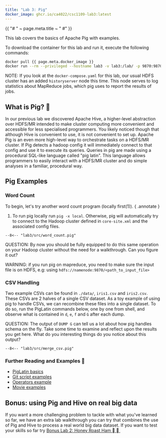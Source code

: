 ```yaml
---
title: "Lab 3: Pig"
docker_image: ghcr.io/ca4022/csc1109-lab3:latest
---
```


{{ "# " ~ page.meta.title ~ " #" }}

This lab covers the basics of Apache Pig with examples.

To download the container for this lab and run it, execute the following commands:

```sh
docker pull {{ page.meta.docker_image }}
docker run --rm --privileged --hostname lab3 -v lab3:/lab/ -p 9870:9870 -p 19888:19888 -it {{ page.meta.docker_image }}
```

NOTE: If you look at the `docker-compose.yaml` for this lab, our usual HDFS cluster has an added
`historyserver` node this time. This node serves to log statistics about MapReduce jobs, which pig
uses to report the results of jobs.

## What is Pig? 󱀆&nbsp; ##

In our previous lab we discovered Apache Hive, a higher-level abstraction over HDFS/MR intended to
make cluster computing more convenient and accessible for less specialised programmers. You likely
noticed though that although Hive is convenient to use, it is not convenient to set up. Apache Pig
is an even more high-level way to orchestrate tasks on a HDFS/MR cluster. If Pig detects a hadoop
config it will immediately connect to that config and use it to execute its queries. Queries in pig
are made using a procedural SQL-like language called "pig latin". This language allows programmers
to easily interact with a HDFS/MR cluster and do simple analyses in a familiar, procedural way.

## Pig Examples ##

### Word Count ###

To begin, let's try another word count program (locally first(1)).
{ .annotate }

1. To run pig locally run `pig -x local`. Otherwise, pig will automatically try to connect to the
Hadoop cluster defined in `core-site.xml` and the associated config files.

```pig
--8<-- "lab3/src/word_count.pig"
```

QUESTION: By now you should be fully equipped to do this same operation on your Hadoop cluster
without the need for a walkthrough. Can you figure it out?

WARNING: if you run pig on mapreduce, you need to make sure the input file is on HDFS, e.g: using
`hdfs://namenode:9870/<path_to_input_file>`

### CSV Handling ###

Two example CSVs can be found in `./data/`, `iris1.csv` and `iris2.csv`. These CSVs are 2 halves
of a single CSV dataset. As a toy example of using pig to handle CSVs, we can recombine these files
into a single dataset. To do so, run the PigLatin commands below, one by one from shell, and
observe what is contained in `d`, `e`, `f` and `G` after each dump.

QUESTION: The output of `DUMP G` can tell us a lot about how pig handles schema on the fly. Take
some time to examine and reflect upon the results you get here. What do you interesting things do
you notice about this output?

```pig
--8<-- "lab3/src/merge_csv.pig"
```

### Further Reading and Examples &nbsp; ###

- [PigLatin basics](http://pig.apache.org/docs/r0.17.0/basic.html#load)
- [Git script examples](https://gist.github.com/brikis98/1332818)
- [Operators example](https://techvidvan.com/tutorials/apache-pig-operators/)
- [Movie examples](https://www.wikitechy.com/tutorials/apache-pig/apache-pig-example)

## Bonus: using Pig and Hive on real big data ##

If you want a more challenging problem to tackle with what you've learned so far, we have an extra
lab walkthrough you can try that combines the use of Pig and Hive to process a real world big data
dataset. If you want to test your skills so far try
[Bonus Lab 2: Honey Roast Ham 󰾡&nbsp;󱀆&nbsp;](../bonus2.md)
